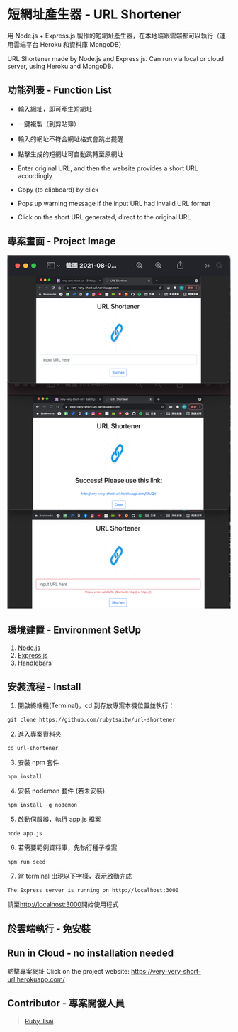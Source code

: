 # 短網址產生器 - URL Shortener

用 Node.js + Express.js 製作的短網址產生器，在本地端跟雲端都可以執行（運用雲端平台 Heroku 和資料庫 MongoDB）

URL Shortener made by Node.js and Express.js.  Can run via local or cloud server, using Heroku and MongoDB.

## 功能列表 - Function List

- 輸入網址，即可產生短網址
- 一鍵複製（到剪貼簿）
- 輸入的網址不符合網址格式會跳出提醒
- 點擊生成的短網址可自動跳轉至原網址

- Enter original URL, and then the website provides a short URL accordingly
- Copy (to clipboard) by click
- Pops up warning message if the input URL had invalid URL format
- Click on the short URL generated, direct to the original URL

## 專案畫面 - Project Image

![image](https://github.com/rubytsaitw/url-shortener/blob/main/public/img/A12_url-shortener.png)

## 環境建置 - Environment SetUp

1. [Node.js](https://nodejs.org/en/)
2. [Express.js](https://expressjs.com/)
3. [Handlebars](https://handlebarsjs.com/)

## 安裝流程 - Install

1. 開啟終端機(Terminal)，cd 到存放專案本機位置並執行：

```
git clone https://github.com/rubytsaitw/url-shortener
```

2. 進入專案資料夾

```
cd url-shortener
```

3. 安裝 npm 套件

```
npm install
```

4. 安裝 nodemon 套件 (若未安裝)

```
npm install -g nodemon
```

5. 啟動伺服器，執行 app.js 檔案

```
node app.js
```

6. 若需要範例資料庫，先執行種子檔案

```
npm run seed
```

7. 當 terminal 出現以下字樣，表示啟動完成

```
The Express server is running on http://localhost:3000
```

請至[http://localhost:3000](http://localhost:3000)開始使用程式

## 於雲端執行 - 免安裝 
## Run in Cloud - no installation needed

點擊專案網址 Click on the project website:
https://very-very-short-url.herokuapp.com/

## Contributor - 專案開發人員

> [Ruby Tsai](https://github.com/rubytsaitw)